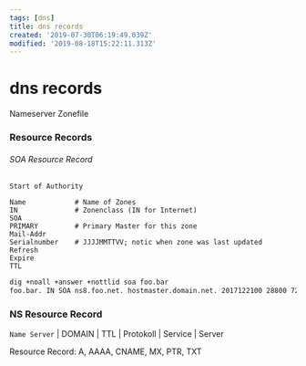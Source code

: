 ```yaml
---
tags: [dns]
title: dns records
created: '2019-07-30T06:19:49.039Z'
modified: '2019-08-18T15:22:11.313Z'
---
```


# dns records

Nameserver
Zonefile

### Resource Records

###### SOA Resource Record
`Start of Authority`
```
Name            # Name of Zones
IN              # Zonenclass (IN for Internet)
SOA       
PRIMARY         # Primary Master for this zone 
Mail-Addr
Serialnumber    # JJJJMMTTVV; notic when zone was last updated
Refresh
Expire
TTL
```

```sh
dig +noall +answer +nottlid soa foo.bar
foo.bar. IN SOA ns8.foo.net. hostmaster.domain.net. 2017122100 28800 7200 604800 86400
```

### NS Resource Record
`Name Server`
| DOMAIN | TTL | Protokoll | Service | Server

Resource Record: A, AAAA, CNAME, MX, PTR, TXT
